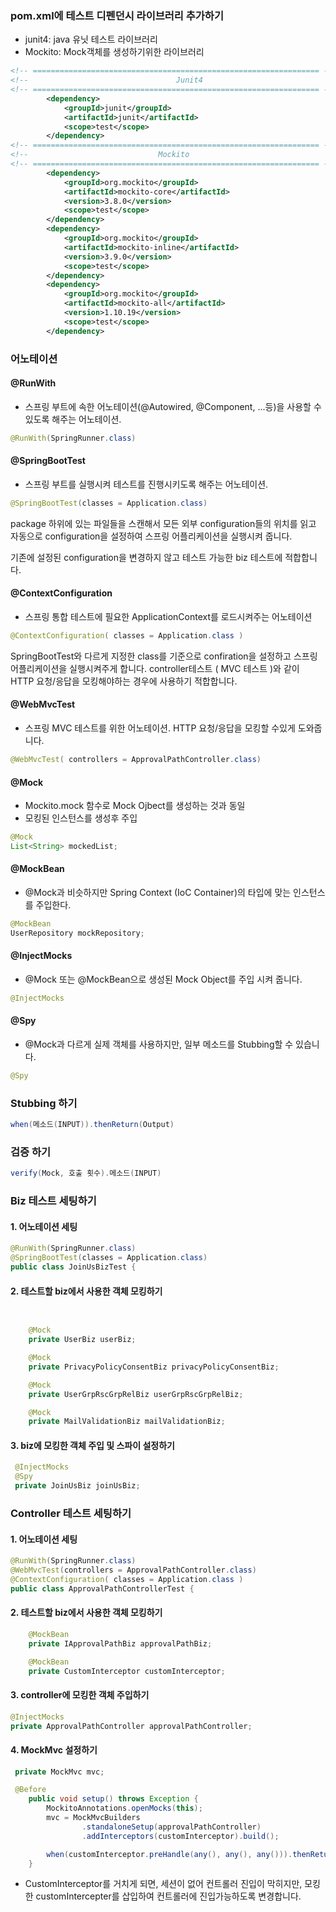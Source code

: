 ### pom.xml에 테스트 디펜던시 라이브러리 추가하기

-   junit4: java 유닛 테스트 라이브러리
-   Mockito: Mock객체를 생성하기위한 라이브러리

``` xml
<!-- ================================================================ -->
<!--                                 Junit4                               -->
<!-- ================================================================ -->
        <dependency>
            <groupId>junit</groupId>
            <artifactId>junit</artifactId>
            <scope>test</scope>
        </dependency>
<!-- ================================================================ -->
<!--                             Mockito                               -->
<!-- ================================================================ -->
        <dependency>
            <groupId>org.mockito</groupId>
            <artifactId>mockito-core</artifactId>
            <version>3.8.0</version>
            <scope>test</scope>
        </dependency>
        <dependency>
            <groupId>org.mockito</groupId>
            <artifactId>mockito-inline</artifactId>
            <version>3.9.0</version>
            <scope>test</scope>
        </dependency>
        <dependency>
            <groupId>org.mockito</groupId>
            <artifactId>mockito-all</artifactId>
            <version>1.10.19</version>
            <scope>test</scope>
        </dependency>
```

### 어노테이션

#### @RunWith

-   스프링 부트에 속한 어노테이션(@Autowired, @Component, ...등)을 사용할 수 있도록 해주는 어노테이션.

``` java
@RunWith(SpringRunner.class)
```

#### @SpringBootTest

-   스프링 부트를 실행시켜 테스트를 진행시키도록 해주는 어노테이션.

``` java
@SpringBootTest(classes = Application.class)
```

package 하위에 있는 파일들을 스캔해서 모든 외부 configuration들의 위치를 읽고 자동으로 configuration을 설정하여 스프링 어플리케이션을 실행시켜 줍니다.

기존에 설정된 configuration을 변경하지 않고 테스트 가능한 biz 테스트에 적합합니다.

#### @ContextConfiguration

-   스프링 통합 테스트에 필요한 ApplicationContext를 로드시켜주는 어노테이션

``` java
@ContextConfiguration( classes = Application.class )
```

SpringBootTest와 다르게 지정한 class를 기준으로 confiration을 설정하고 스프링 어플리케이션을 실행시켜주게 합니다. controller테스트 ( MVC 테스트 )와 같이 HTTP 요청/응답을 모킹해야하는 경우에 사용하기 적합합니다.

#### @WebMvcTest

-   스프링 MVC 테스트를 위한 어노테이션. HTTP 요청/응답을 모킹할 수있게 도와줍니다.

``` java
@WebMvcTest( controllers = ApprovalPathController.class)
```

#### @Mock
-   Mockito.mock 함수로 Mock Ojbect를 생성하는 것과 동일
-   모킹된 인스턴스를 생성후 주입

``` java
@Mock
List<String> mockedList;
```


#### @MockBean
-   @Mock과 비슷하지만 Spring Context (IoC Container)의 타입에 맞는 인스턴스를 주입한다.

``` java
@MockBean
UserRepository mockRepository;
```

#### @InjectMocks

- @Mock 또는 @MockBean으로 생성된 Mock Object를 주입 시켜 줍니다.

``` java
@InjectMocks
```


#### @Spy
- @Mock과 다르게 실제 객체를 사용하지만, 일부 메소드를 Stubbing할 수 있습니다.

``` java
@Spy
```

### Stubbing 하기
``` java
when(메소드(INPUT)).thenReturn(Output)
```

### 검증 하기
``` java
verify(Mock, 호출 횟수).메소드(INPUT)
```

### Biz 테스트 세팅하기

#### 1\. 어노테이션 세팅

``` java
@RunWith(SpringRunner.class)
@SpringBootTest(classes = Application.class)
public class JoinUsBizTest {
```

#### 2\. 테스트할 biz에서 사용한 객체 모킹하기

``` java


    @Mock
    private UserBiz userBiz;

    @Mock
    private PrivacyPolicyConsentBiz privacyPolicyConsentBiz;

    @Mock
    private UserGrpRscGrpRelBiz userGrpRscGrpRelBiz;

    @Mock
    private MailValidationBiz mailValidationBiz;
```

#### 3\. biz에 모킹한 객체 주입 및 스파이 설정하기

``` java
 @InjectMocks
 @Spy
 private JoinUsBiz joinUsBiz;
```

### Controller 테스트 세팅하기

#### 1\. 어노테이션 세팅

``` java
@RunWith(SpringRunner.class)
@WebMvcTest(controllers = ApprovalPathController.class)
@ContextConfiguration( classes = Application.class )
public class ApprovalPathControllerTest {
```

#### 2\. 테스트할 biz에서 사용한 객체 모킹하기

``` java
    @MockBean
    private IApprovalPathBiz approvalPathBiz;

    @MockBean
    private CustomInterceptor customInterceptor;
```

#### 3\. controller에 모킹한 객체 주입하기

``` java
@InjectMocks
private ApprovalPathController approvalPathController;
```

#### 4\. MockMvc 설정하기

``` java
 private MockMvc mvc;

 @Before
    public void setup() throws Exception {
        MockitoAnnotations.openMocks(this);
        mvc = MockMvcBuilders
                .standaloneSetup(approvalPathController)
                .addInterceptors(customInterceptor).build();

        when(customInterceptor.preHandle(any(), any(), any())).thenReturn(true);
    }

```

-   CustomInterceptor를 거치게 되면, 세션이 없어 컨트롤러 진입이 막히지만, 모킹한 customIntercepter를 삽입하여 컨트롤러에 진입가능하도록 변경합니다.